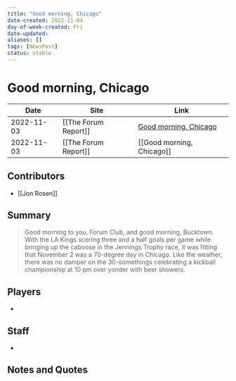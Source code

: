 ```yaml
---
title: "Good morning, Chicago"
date-created: 2022-11-04
day-of-week-created: Fri
date-updated: 
aliases: []
tags: [NewsPost]
status: stable
---
```


# Good morning, Chicago

| Date       | Site                 | Link                                                                      |
| ---------- | -------------------- | ------------------------------------------------------------------------- |
| 2022-11-03 | [[The Forum Report]] | [Good morning, Chicago](https://theforumreport.com/good-morning-chicago/) |
| 2022-11-03 | [[The Forum Report]] | [[Good morning, Chicago]]                                                 |

## Contributors
- [[Jon Rosen]]


## Summary
> Good morning to you, Forum Club, and good morning, Bucktown.
> With the LA Kings scoring three and a half goals per game while bringing up the caboose in the Jennings Trophy race, it was fitting that November 2 was a 70-degree day in Chicago. Like the weather, there was no damper on the 30-somethings celebrating a kickball championship at 10 pm over yonder with beer showers.


## Players
- 


## Staff
- 


## Notes and Quotes
> 

